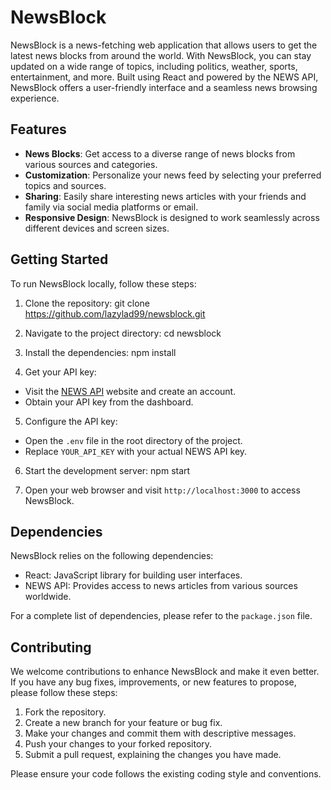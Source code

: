 # NewsBlock

NewsBlock is a news-fetching web application that allows users to get the latest news blocks from around the world. With NewsBlock, you can stay updated on a wide range of topics, including politics, weather, sports, entertainment, and more. Built using React and powered by the NEWS API, NewsBlock offers a user-friendly interface and a seamless news browsing experience.

## Features

- **News Blocks**: Get access to a diverse range of news blocks from various sources and categories.
- **Customization**: Personalize your news feed by selecting your preferred topics and sources.
- **Sharing**: Easily share interesting news articles with your friends and family via social media platforms or email.
- **Responsive Design**: NewsBlock is designed to work seamlessly across different devices and screen sizes.

## Getting Started

To run NewsBlock locally, follow these steps:

1. Clone the repository:
git clone https://github.com/lazylad99/newsblock.git

2. Navigate to the project directory:
cd newsblock

3. Install the dependencies:
npm install

4. Get your API key:

- Visit the [NEWS API](https://newsapi.org/) website and create an account.
- Obtain your API key from the dashboard.

5. Configure the API key:

- Open the `.env` file in the root directory of the project.
- Replace `YOUR_API_KEY` with your actual NEWS API key.

6. Start the development server:
npm start

7. Open your web browser and visit `http://localhost:3000` to access NewsBlock.

## Dependencies

NewsBlock relies on the following dependencies:

- React: JavaScript library for building user interfaces.
- NEWS API: Provides access to news articles from various sources worldwide.

For a complete list of dependencies, please refer to the `package.json` file.

## Contributing

We welcome contributions to enhance NewsBlock and make it even better. If you have any bug fixes, improvements, or new features to propose, please follow these steps:

1. Fork the repository.
2. Create a new branch for your feature or bug fix.
3. Make your changes and commit them with descriptive messages.
4. Push your changes to your forked repository.
5. Submit a pull request, explaining the changes you have made.

Please ensure your code follows the existing coding style and conventions.
